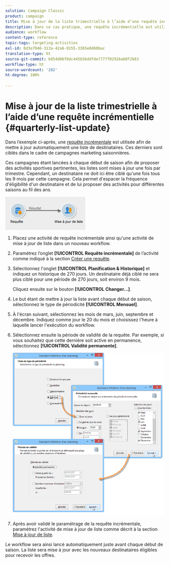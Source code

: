 ```yaml
---
solution: Campaign Classic
product: campaign
title: Mise à jour de la liste trimestrielle à l’aide d’une requête incrémentielle
description: Dans ce cas pratique, une requête incrémentielle est utilisée pour mettre automatiquement à jour une liste de destinataires.
audience: workflow
content-type: reference
topic-tags: targeting-activities
exl-id: 0d3e7046-313a-42a6-9155-3365e8d60bac
translation-type: ht
source-git-commit: 6854d06f8dc445b56ddfde7777f02916a60f2b63
workflow-type: ht
source-wordcount: '282'
ht-degree: 100%

---
```


# Mise à jour de la liste trimestrielle à l’aide d’une requête incrémentielle {#quarterly-list-update}

Dans l’exemple ci-après, une [requête incrémentale](../../workflow/using/incremental-query.md) est utilisée afin de mettre à jour automatiquement une liste de destinataires. Ces derniers sont ciblés dans le cadre de campagnes marketing saisonnières.

Ces campagnes étant lancées à chaque début de saison afin de proposer des activités sportives pertinentes, les listes sont mises à jour une fois par trimestre. Cependant, un destinataire ne doit ici être ciblé qu&#39;une fois tous les 9 mois par cette campagne. Cela permet d&#39;espacer la fréquence d&#39;éligibilité d&#39;un destinataire et de lui proposer des activités pour différentes saisons au fil des ans.

![](assets/incremental_query_example.png)

1. Placez une activité de requête incrémentale ainsi qu&#39;une activité de mise à jour de liste dans un nouveau workflow.
1. Paramétrez l’onglet **[!UICONTROL Requête incrémentale]** de l’activité comme indiqué à la section [Créer une requête](../../workflow/using/query.md#creating-a-query).
1. Sélectionnez l&#39;onglet **[!UICONTROL Planification &amp; Historique]** et indiquez un historique de 270 jours. Un destinataire déjà ciblé ne sera plus ciblé pour une période de 270 jours, soit environ 9 mois.

   Cliquez ensuite sur le bouton **[!UICONTROL Changer...]**.

1. Le but étant de mettre à jour la liste avant chaque début de saison, sélectionnez le type de périodicité **[!UICONTROL Mensuel]**.
1. À l&#39;écran suivant, sélectionnez les mois de mars, juin, septembre et décembre. Indiquez comme jour le 20 du mois et choisissez l&#39;heure à laquelle lancer l&#39;exécution du workflow.
1. Sélectionnez ensuite la période de validité de la requête. Par exemple, si vous souhaitez que cette dernière soit active en permanence, sélectionnez **[!UICONTROL Validité permanente]**.

   ![](assets/incremental_query_example_2.png)

1. Après avoir validé le paramétrage de la requête incrémentale, paramétrez l&#39;activité de mise à jour de liste comme décrit à la section [Mise à jour de liste](../../workflow/using/list-update.md).

Le workflow sera ainsi lancé automatiquement juste avant chaque début de saison. La liste sera mise à jour avec les nouveaux destinataires éligibles pour recevoir les offres.
